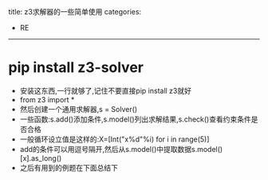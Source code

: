 title: z3求解器的一些简单使用
categories:
- RE
---

# pip install z3-solver

- 安装这东西,一行就够了,记住不要直接pip install z3就好
- from z3 import *
- 然后创建一个通用求解器,s = Solver()
- 一些函数:s.add()添加条件,s.model()列出求解结果,s.check()查看约束条件是否合格
- 一般循环设立值是这样的:X=[Int("x%d"%i) for i in range(5)]
- add的条件可以用逗号隔开,然后从s.model()中提取数据s.model()[x].as_long()
- 之后有用到的例题在下面总结下
